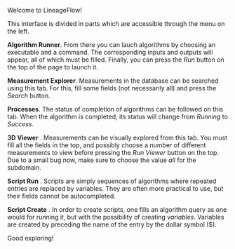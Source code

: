 <p>
Welcome to LineageFlow!
</p>

<p>
This interface is divided in parts which are accessible through the menu on the left.
</p>

<p>
 <b>Algorithm Runner</b>.
From there you can lauch algorithms by choosing an executable and a command.
The corresponding inputs and outputs will appear, all of which must be filled.
Finally, you can press the <i>Run</i> button on the top of the page to launch it.
</p>

<p>
<b>Measurement Explorer</b>.
Measurements in the database can be searched using this tab.
For this, fill some fields (not necessarily all) and press the <i>Search</i> button.
</p>

<p>
<b>Processes</b>.
The status of completion of algorithms can be followed on this tab.
When the algorithm is completed, its status will change from <i>Running</i> to <i>Success</i>.
</p>


<p>
<b>3D Viewer</b> .
Measurements can be visually explored from this tab.
You must fill all the fields in the top, and possibly choose a number of different measurements to view before pressing the <i>Run Viewer</i> button on the top.
Due to a small bug now, make sure to choose the value <i>all</i> for the subdomain.
</p>

<p>
<b>Script Run</b> .
Scripts are simply sequences of algorithms where repeated entries are replaced by variables.
They are often more practical to use, but their fields cannot be autocompleted.
</p>

<b>Script Create</b> .
In order to create scripts, one fills an algorithm query as one would for running it, but with the possibility of creating <i>variables</i>.
Variables are created by preceding the name of the entry by the dollar symbol (&dollar;).
</p>

<p>
Good exploring!
</p>
